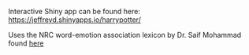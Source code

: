 Interactive Shiny app can be found here: https://jeffreyd.shinyapps.io/harrypotter/

Uses the NRC word-emotion association lexicon by Dr. Saif Mohammad found [here](https://saifmohammad.com/WebPages/NRC-Emotion-Lexicon.htm)
